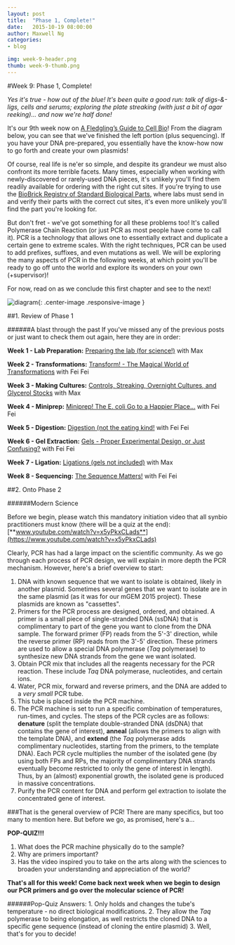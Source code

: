 ```yaml
---
layout: post
title:  "Phase 1, Complete!"
date:   2015-10-19 08:00:00
author: Maxwell Ng
categories: 
- blog

img: week-9-header.png
thumb: week-9-thumb.png
---
```


#Week 9: Phase 1, Complete!

*Yes it's true - how out of the blue! It's been quite a good run: talk of digs-&-ligs, cells and serums; exploring the plate streaking (with just a bit of agar reeking)... and now we're half done!*

It's our 9th week now on [A Fledgling’s Guide to Cell Bio](http://mcmastergem.com/blog/)! From the diagram below, you can see that we've finished the left portion (plus sequencing). If you have your DNA pre-prepared, you essentially have the know-how now to go forth and create your own plasmids!

Of course, real life is ne'er so simple, and despite its grandeur we must also confront its more terrible facets. Many times, especially when working with newly-discovered or rarely-used DNA pieces, it's unlikely you'll find them readily available for ordering with the right cut sites. If you're trying to use the [BioBrick Registry of Standard Biological Parts](http://parts.igem.org/Catalog), where labs must send in and verify their parts with the correct cut sites, it's even more unlikely you'll find the part you're looking for.

But don't fret - we've got something for all these problems too! It's called Polymerase Chain Reaction (or just PCR as most people have come to call it). PCR is a technology that allows one to essentially extract and duplicate a certain gene to extreme scales. With the right techniques, PCR can be used to add prefixes, suffixes, and even mutations as well. We will be exploring the many aspects of PCR in the following weeks, at which point you'll be ready to go off unto the world and explore its wonders on your own (+supervisor)!

For now, read on as we conclude this first chapter and see to the next!

![diagram](http://mcmastergem.com/img/blog/post02cycle.png){: .center-image .responsive-image }	

##1. Review of Phase 1

######A blast through the past
If you've missed any of the previous posts or just want to check them out again, here they are in order:

**Week 1 - Lab Preparation:**
[Preparing the lab (for science!)](http://mcmastergem.com/blog/2015/08/24/week-1-preparing-the-lab/) with Max

**Week 2 - Transformations:** [Transform! - The Magical World of Transformations](http://mcmastergem.com/blog/2015/08/31/the-magical-world-of-transformations/) with Fei Fei

**Week 3 - Making Cultures:** [Controls, Streaking, Overnight Cultures, and Glycerol Stocks](http://mcmastergem.com/blog/2015/09/07/streaking-overnight-cultures-and-glycerol-stocks/) with Max

**Week 4 - Miniprep:** [Miniprep! The E. coli Go to a Happier Place...](http://mcmastergem.com/blog/2015/09/14/e-coli-go-to-a-happier-place/) with Fei Fei

**Week 5 - Digestion:** [Digestion (not the eating kind!](http://mcmastergem.com/blog/2015/09/21/digestion-not-the-eating-kind/) with Fei Fei

**Week 6 - Gel Extraction:** [Gels - Proper Experimental Design, or Just Confusing?](http://mcmastergem.com/blog/2015/09/28/gelception/) with Fei Fei

**Week 7 - Ligation:** [Ligations (gels not included)](http://mcmastergem.com/blog/2015/10/05/Ligations-gels-not-included/) with Max

**Week 8 - Sequencing:** [The Sequence Matters!](http://mcmastergem.com/blog/2015/10/12/The-Sequence-Matters/) with Fei Fei


##2. Onto Phase 2

######Modern Science

Before we begin, please watch this mandatory initiation video that all synbio practitioners must know (there will be a quiz at the end): [**www.youtube.com/watch?v=x5yPkxCLads**](https://www.youtube.com/watch?v=x5yPkxCLads)

Clearly, PCR has had a large impact on the scientific community. As we go through each process of PCR design, we will explain in more depth the PCR mechanism. However, here's a brief overview to start:

1. DNA with known sequence that we want to isolate is obtained, likely in another plasmid. Sometimes several genes that we want to isolate are in the same plasmid (as it was for our mGEM 2015 project). These plasmids are known as "cassettes".
2. Primers for the PCR process are designed, ordered, and obtained. A primer is a small piece of single-stranded DNA (ssDNA) that is complimentary to part of the gene you want to clone from the DNA sample. The forward primer (FP) reads from the 5'-3' direction, while the reverse primer (RP) reads from the 3'-5' direction. These primers are used to allow a special DNA polymerase (*Taq* polymerase) to synthesize new DNA strands from the gene we want isolated.
3. Obtain PCR mix that includes all the reagents necessary for the PCR reaction. These include *Taq* DNA polymerase, nucleotides, and certain ions. 
4. Water, PCR mix, forward and reverse primers, and the DNA are added to a *very small* PCR tube.
5. This tube is placed inside the PCR machine.
6. The PCR machine is set to run a specific combination of temperatures, run-times, and cycles. The steps of the PCR cycles are as follows: **denature** (split the template double-stranded DNA (dsDNA) that contains the gene of interest), **anneal** (allows the primers to align with the template DNA), and **extend** (the *Taq* polymerase adds complimentary nucleotides, starting from the primers, to the template DNA). Each PCR cycle multiplies the number of the isolated gene (by using both FPs and RPs, the majority of complimentary DNA strands eventually become restricted to only the gene of interest in length). Thus, by an (almost) exponential growth, the isolated gene is produced in massive concentrations.
7. Purify the PCR content for DNA and perform gel extraction to isolate the concentrated gene of interest.

###That is the general overview of PCR! There are many specifics, but too many to mention here. But before we go, as promised, here's a...


**POP-QUIZ!!!**

1. What does the PCR machine physically do to the sample?
2. Why are primers important?
3. Has the video inspired you to take on the arts along with the sciences to broaden your understanding and appreciation of the world?

**That's all for this week! Come back next week when we begin to design our PCR primers and go over the molecular science of PCR!**

######Pop-Quiz Answers: 1. Only holds and changes the tube's temperature - no direct biological modifications. 2. They allow the *Taq* polymerase to being elongation, as well restricts the cloned DNA to a specific gene sequence (instead of cloning the entire plasmid) 3. Well, that's for you to decide!

